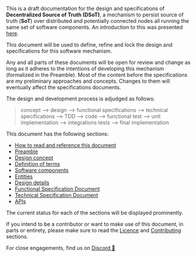 This is a draft documentation for the design and specifications of **Decentralized Source of Truth (DSoT)**, a mechanism to persist source of truth (**SoT**) over distributed and potentially connected nodes all running the same set of software components. An introduction to this was presented [here](https://satyarat.github.io/home).

This document will be used to define, refine and lock the design and specifications for this software mechanism.

Any and all parts of these documents will be open for review and change as long as it adheres to the intentions of developing this mechanism (formalized in the Preamble). Most of the content before the specifications are my preliminary approaches and concepts. Changes to them will eventually affect the specifications documents.

The design and development process is adjudged as follows:
> concept –> design –> functional specifications –> technical specifications –> TDD –> code –> functional test –> unit implementation –> integrations tests –> final implementation

This document has the following sections:

- [How to read and reference this document][reref]
- [Preamble][preamble]
- [Design concept][dc]
- [Definition of terms][dot]
- [Software components][sc]
- [Entities][ent]
- [Design details][dt]
- [Functional Specification Document][fsd]
- [Technical Specification Document][tsd]
- [APIs][api]

The current status for each of the sections will be displayed prominently.

If you intend to be a contributor or want to make use of this document, in parts or entirety, please make sure to read the [Licence][licence] and [Contributing][contributing] sections.

[reref]: How-to-read-and-reference-this-document.md
[preamble]: Preamble.md
[dc]: Design-Concept.md
[dot]: Definition-of-Terms.md
[sc]: Software-Components.md
[ent]: Entities.md
[dt]: Design-Details.md
[fsd]: fsd/Functional-Specification-Document.md
[tsd]: tsd/Technical-Specification-Document.md
[api]: apis/API.md
[licence]: Licence.md "Satyarat documentation license"
[contributing]: Contributing.md "Satyarat contributing guide"

For close engagements, find us on [Discord 💬](https://discord.gg/pAEzwZY9Su)
